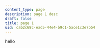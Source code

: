 ```yaml
---
content_type: page
description: page 1 desc
draft: false
title: page 1
uid: cab2c68c-ead5-44e4-b9c1-5ace1c3e7b54
---
```

hello